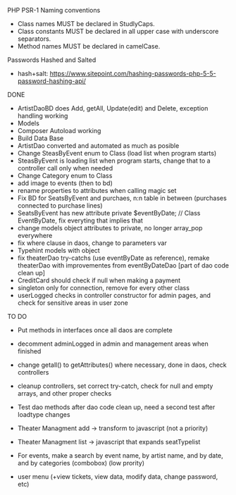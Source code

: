PHP PSR-1 Naming conventions

- Class names MUST be declared in StudlyCaps.
- Class constants MUST be declared in all upper case with underscore separators.
- Method names MUST be declared in camelCase.

Passwords Hashed and Salted

- hash+salt: https://www.sitepoint.com/hashing-passwords-php-5-5-password-hashing-api/

DONE

- ArtistDaoBD does Add, getAll, Update(edit) and Delete, exception handling working
- Models
- Composer Autoload working
- Build Data Base
- ArtistDao converted and automated as much as posible
- Change SteasByEvent enum to Class (load list when program starts)
- SteasByEvent is loading list when program starts, change that to a controller call only when needed
- Change Category enum to Class
- add image to events (then to bd)
- rename properties to attributes when calling magic set
- Fix BD for SeatsByEvent and purchaes, n:n table in between (purchases connected to purchase lines)
- SeatsByEvent has new attribute private $eventByDate; // Class EventByDate, fix everyting that implies that
- change models object attributes to private, no longer array_pop everywhere
- fix where clause in daos, change to parameters var
- Typehint models with object
- fix theaterDao try-catchs (use eventByDate as reference), remake theaterDao with improvementes from eventByDateDao [part of dao code clean up]
- CreditCard should check if null when making a payment
- singleton only for connection, remove for every other class
- userLogged checks in controller constructor for admin pages, and check for sensitive areas in user zone


TO DO

- Put methods in interfaces once all daos are complete
- decomment adminLogged in admin and management areas when finished
- change getall() to getAttributes() where necessary, done in daos, check controllers
- cleanup controllers, set correct try-catch, check for null and empty arrays, and other proper checks
- Test dao methods after dao code clean up, need a second test after loadtype changes

- Theater Managment add -> transform to javascript (not a priority)
- Theater Managment list -> javascript that expands seatTypelist

- For events, make a search by event name, by artist name, and by date, and by categories (combobox) (low prority)
- user menu (+view tickets, view data, modify data, change password, etc)
 

